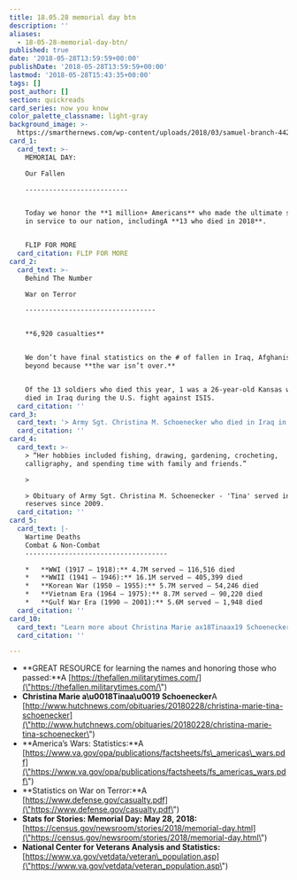 ```yaml
---
title: 18.05.28 memorial day btn
description: ''
aliases:
  - 18-05-28-memorial-day-btn/
published: true
date: '2018-05-28T13:59:59+00:00'
publishDate: '2018-05-28T13:59:59+00:00'
lastmod: '2018-05-28T15:43:35+00:00'
tags: []
post_author: []
section: quickreads
card_series: now you know
color_palette_classname: light-gray
background_image: >-
  https://smarthernews.com/wp-content/uploads/2018/03/samuel-branch-442129-unsplash-scaled.jpg
card_1:
  card_text: >-
    MEMORIAL DAY:  

    Our Fallen

    --------------------------


    Today we honor the **1 million+ Americans** who made the ultimate sacrifice
    in service to our nation, includingA **13 who died in 2018**.


    FLIP FOR MORE
  card_citation: FLIP FOR MORE
card_2:
  card_text: >-
    Behind The Number  

    War on Terror

    ---------------------------------


    **6,920 casualties**


    We don’t have final statistics on the # of fallen in Iraq, Afghanistan and
    beyond because **the war isn’t over.**


    Of the 13 soldiers who died this year, 1 was a 26-year-old Kansas woman. She
    died in Iraq during the U.S. fight against ISIS.
  card_citation: ''
card_3:
  card_text: '> Army Sgt. Christina M. Schoenecker who died in Iraq in February.'
  card_citation: ''
card_4:
  card_text: >-
    > “Her hobbies included fishing, drawing, gardening, crocheting,
    calligraphy, and spending time with family and friends.”

    > 

    > Obituary of Army Sgt. Christina M. Schoenecker - 'Tina' served in the Army
    reserves since 2009.
  card_citation: ''
card_5:
  card_text: |-
    Wartime Deaths  
    Combat & Non-Combat
    ------------------------------------

    *   **WWI (1917 – 1918):** 4.7M served – 116,516 died
    *   **WWII (1941 – 1946):** 16.1M served – 405,399 died
    *   **Korean War (1950 – 1955):** 5.7M served – 54,246 died
    *   **Vietnam Era (1964 – 1975):** 8.7M served – 90,220 died
    *   **Gulf War Era (1990 – 2001):** 5.6M served – 1,948 died
  card_citation: ''
card_10:
  card_text: "Learn more about Christina Marie ax18Tinaax19 Schoenecker & the 12 others who died in service to our nation this year. Memorial Day honors those who died serving, specifically those who died in combat.nn[view sources](https://smarthernews.com/18-05-28-memorial-day-btn/)"
  card_citation: ''

---
```

*   **GREAT RESOURCE for learning the names and honoring those who passed:**A [https://thefallen.militarytimes.com/](\"https://thefallen.militarytimes.com/\")
*   **Christina Marie a\\u0018Tinaa\\u0019 Schoenecker**A [http://www.hutchnews.com/obituaries/20180228/christina-marie-tina-schoenecker](\"http://www.hutchnews.com/obituaries/20180228/christina-marie-tina-schoenecker\")
*   **America’s Wars: Statistics:**A [https://www.va.gov/opa/publications/factsheets/fs\_americas\_wars.pdf](\"https://www.va.gov/opa/publications/factsheets/fs_americas_wars.pdf\")
*   **Statistics on War on Terror:**A [https://www.defense.gov/casualty.pdf](\"https://www.defense.gov/casualty.pdf\")
*   **Stats for Stories: Memorial Day: May 28, 2018:** [https://census.gov/newsroom/stories/2018/memorial-day.html](\"https://census.gov/newsroom/stories/2018/memorial-day.html\")
*   **National Center for Veterans Analysis and Statistics:** [https://www.va.gov/vetdata/veteran\_population.asp](\"https://www.va.gov/vetdata/veteran_population.asp\")